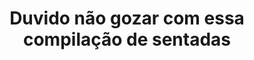 ---
layout: post
title: Duvido não gozar com essa compilação de sentadas
thumb: duvido-nao-gozar-com-essa-compilacao-de-sentadas
duration: "15:06"
permalink: /:title
video: https://www.xvideos.com/embedframe/61658893
categories: cum, teen, blonde, latina, creampie, riding, cumming, loira, rubia, pawg, cavalgando, novinha, cavalgada, bubble-butt, sentando, fat-ass, compilacion, eyaculando, adolescente, compilacao
---